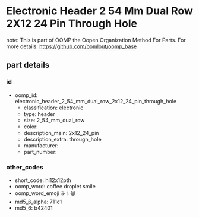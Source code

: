 # Electronic Header 2 54 Mm Dual Row 2X12 24 Pin Through Hole  

note: This is part of OOMP the Oopen Organization Method For Parts. For more details: https://github.com/oomlout/oomp_base

##  part details





### id
* oomp_id: electronic_header_2_54_mm_dual_row_2x12_24_pin_through_hole
  * classification: electronic
  * type: header
  * size: 2_54_mm_dual_row
  * color: 
  * description_main: 2x12_24_pin
  * description_extra: through_hole
  * manufacturer: 
  * part_number: 

### other_codes
* short_code: hi12x12pth
* oomp_word: coffee droplet smile
* oomp_word_emoji :coffee: :droplet: :smile:
* md5_6_alpha: 711c1
* md5_6: b42401